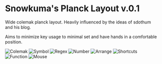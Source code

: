 # Snowkuma's Planck Layout  v.0.1

Wide colemak planck layout.  Heavily influenced by the ideas of sdothum and his blog.

Aims to minimize key usage to minimal set and have hands in a comfortable position.

![Colemak](img/0_colemak.png)
![Symbol](img/1_symbol.png)
![Regex](img/2_regex.png)
![Number](img/3_number.png)
![Arrange](img/4_arrange.png)
![Shortcuts](img/5_shortcut.png)
![Function](img/6_function.png)
![Mouse](img/7_mouse.png)

